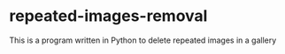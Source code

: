 # repeated-images-removal
This is a program written in Python to delete repeated images in a gallery
